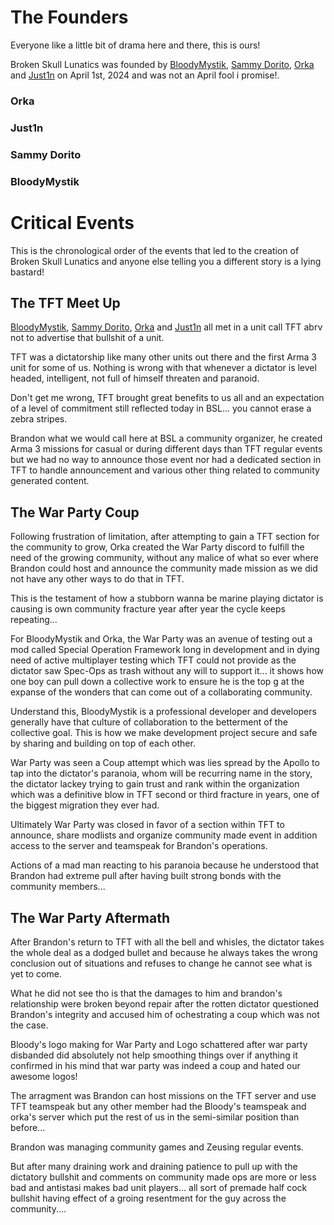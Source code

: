 # The Founders
Everyone like a little bit of drama here and there, this is ours!

Broken Skull Lunatics was founded by [BloodyMystik](https://steamcommunity.com/profiles/76561197971902294/), [Sammy Dorito](https://steamcommunity.com/profiles/76561197971902294/), [Orka](https://steamcommunity.com/profiles/76561198268088665/) and [Just1n](https://steamcommunity.com/id/Just1n_L/) on April 1st, 2024 and was not an April fool i promise!.

### Orka
### Just1n
### Sammy Dorito
### BloodyMystik

# Critical Events
This is the chronological order of the events that led to the creation of Broken Skull Lunatics and anyone else telling you a different story is a lying bastard! 


## The TFT Meet Up
[BloodyMystik](https://steamcommunity.com/profiles/76561197971902294/), [Sammy Dorito](https://steamcommunity.com/profiles/76561197971902294/), [Orka](https://steamcommunity.com/profiles/76561198268088665/) and [Just1n](https://steamcommunity.com/id/Just1n_L/) all met in a unit call TFT abrv not to advertise that bullshit of a unit.

TFT was a dictatorship like many other units out there and the first Arma 3 unit for some of us. Nothing is wrong with that whenever a dictator is level headed, intelligent, not full of himself threaten and paranoid.

Don't get me wrong, TFT brought great benefits to us all and an expectation of a level of commitment still reflected today in BSL... you cannot erase a zebra stripes.

Brandon what we would call here at BSL a community organizer,
he created Arma 3 missions for casual or during different days than TFT regular events but we had no way to announce those event nor had a dedicated section in TFT to handle announcement and various other thing related to community generated content.

## The War Party Coup
Following frustration of limitation, after attempting to gain a TFT section for the community to grow, Orka created the War Party discord to fulfill the need of the growing community, without any malice of what so ever where Brandon could host and announce the community made mission as we did not have any other ways to do that in TFT.

This is the testament of how a stubborn wanna be marine playing dictator is causing is own community fracture year after year the cycle keeps repeating...

For BloodyMystik and Orka, the War Party was an avenue of testing out a mod called Special Operation Framework long in development and in dying need of active multiplayer testing which TFT could not provide as the dictator saw Spec-Ops as trash without any will to support it... it shows how one boy can pull down a collective work to ensure he is the top g at the expanse of the wonders that can come out of a collaborating community.

Understand this, BloodyMystik is a professional developer and developers generally have that culture of collaboration to the betterment of the collective goal. This is how we make development project secure and safe by sharing and building on top of each other.

War Party was seen a Coup attempt which was lies spread by the Apollo to tap into the dictator's paranoia, whom will be recurring name in the story, the dictator lackey trying to gain trust and rank within the organization which was a definitive blow in TFT second or third fracture in years, one of the biggest migration they ever had.

Ultimately War Party was closed in favor of a section within TFT to announce, share modlists and organize community made event in addition access to the server and teamspeak for Brandon's operations.

Actions of a mad man reacting to his paranoia because he understood that Brandon had extreme pull after having built strong bonds with the community members... 

## The War Party Aftermath

After Brandon's return to TFT with all the bell and whisles, the dictator takes the whole deal as a dodged bullet and because he always takes the wrong conclusion out of situations and refuses to change he cannot see what is yet to come. 

What he did not see tho is that the damages to him and brandon's relationship were broken beyond repair after the rotten dictator questioned Brandon's integrity and accused him of ochestrating a coup which was not the case.

Bloody's logo making for War Party and Logo schattered after war party disbanded did absolutely not help smoothing things over if anything it confirmed in his mind that war party was indeed a coup and hated our awesome logos!

The arragment was Brandon can host missions on the TFT server and use TFT teamspeak but any other member had the Bloody's teamspeak  and orka's server which put the rest of us in the semi-similar position than before...

Brandon was managing community games and Zeusing regular events.

But after many draining work and draining patience to pull up with the dictatory bullshit and comments on community made ops are more or less bad and antistasi makes bad unit players... all sort of premade half cock bullshit having effect of a groing resentment for the guy across the community....


